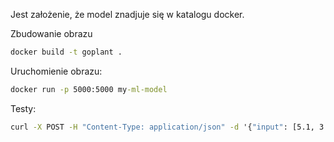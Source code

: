 Jest założenie, że model znadjuje się w katalogu docker.

Zbudowanie obrazu

```cmd
docker build -t goplant .
```

Uruchomienie obrazu:

```cmd
docker run -p 5000:5000 my-ml-model
```

Testy:

```cmd
curl -X POST -H "Content-Type: application/json" -d '{"input": [5.1, 3.5, 1.4, 0.2]}' http://localhost:5000/predict

```